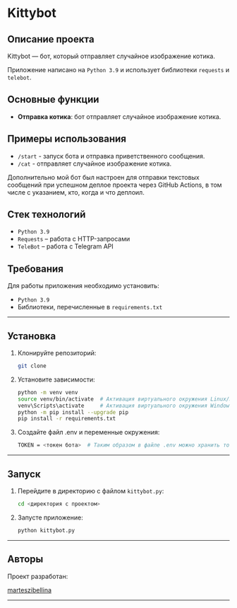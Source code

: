 # Kittybot

## Описание проекта

Kittybot — бот, который отправляет случайное изображение котика.

Приложение написано на `Python 3.9` и использует библиотеки `requests` и `telebot`.

## Основные функции

- **Отправка котика**: бот отправляет случайное изображение котика.

## Примеры использования

- `/start` - запуск бота и отправка приветственного сообщения.
- `/cat` - отправляет случайное изображение котика.

Дополнительно мой бот был настроен для отправки текстовых сообщений при успешном деплое проекта через GitHub Actions, в том числе с указанием, кто, когда и что деплоил.

## Стек технологий

- `Python 3.9`
- `Requests` – работа с HTTP-запросами
- `TeleBot` – работа с Telegram API


## Требования

Для работы приложения необходимо установить:

- `Python 3.9`
- Библиотеки, перечисленные в `requirements.txt`

---

## Установка

1. Клонируйте репозиторий:

   ```bash
   git clone 
   ```

2. Установите зависимости:

   ```bash
   python -m venv venv
   source venv/bin/activate  # Активация виртуального окружения Linux/macOS
   venv\Scripts\activate     # Активация виртуального окружения Windows
   python -m pip install --upgrade pip
   pip install -r requirements.txt
   ```

3. Создайте файл .env и переменные окружения:

   ```bash
   TOKEN = <токен бота>  # Таким образом в файле .env можно хранить токен бота
   ```

---

## Запуск

1. Перейдите в директорию с файлом `kittybot.py`:

   ```bash
   cd <директория с проектом>
   ```

2. Запусте приложение:

   ```bash
   python kittybot.py
   ```

---

## Авторы

Проект разработан:

[marteszibellina](https://github.com/marteszibellina)


---


